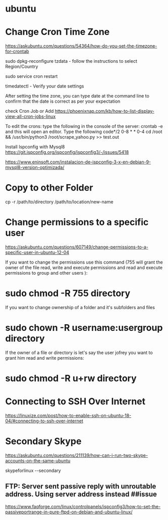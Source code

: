# ubuntu

# Change Cron Time Zone
https://askubuntu.com/questions/54364/how-do-you-set-the-timezone-for-crontab

sudo dpkg-reconfigure tzdata - follow the instructions to select Region/Country

sudo service cron restart

timedatectl - Verify your date settings

After setting the time zone, you can type date at the command line to confirm that the date is correct as per your expectation

check Cron Job or Add 
https://phoenixnap.com/kb/how-to-list-display-view-all-cron-jobs-linux
 
To edit the crons: type the following in the console of the server:
crontab -e
and this will open an editor. Type the following code*/2 0-8 * * 0-4 cd /root && /usr/bin/python3 /root/scrape_yahoo.py >> test.out


Install Ispconfig with Mysql8
https://git.ispconfig.org/ispconfig/ispconfig3/-/issues/5418

https://www.eninsoft.com/instalacion-de-ispconfig-3-x-en-debian-9-mysql8-version-optimizada/


# Copy to other Folder
cp -r /path/to/directory /path/to/location/new-name

# Change permissions to a specific user  
https://askubuntu.com/questions/607149/change-permissions-to-a-specific-user-in-ubuntu-12-04

 If you want to change the permissions use this command (755 will grant the owner of the file read, write and execute permissions and read and execute permissions to group and other users ):
 
   # sudo chmod -R 755 directory 
   
 If you want to change ownership of a folder and it's subfolders and files

   # sudo chown -R username:usergroup directory
   
 If the owner of a file or directory is let's say the user jofrey you want to grant him read and write permissions:

   # sudo chmod -R u+rw directory
   
# Connecting to SSH Over Internet
https://linuxize.com/post/how-to-enable-ssh-on-ubuntu-18-04/#connecting-to-ssh-over-internet

# Secondary Skype
https://askubuntu.com/questions/211139/how-can-i-run-two-skype-accounts-on-the-same-ubuntu

skypeforlinux --secondary

## FTP: Server sent passive reply with unroutable address. Using server address instead ##issue
https://www.faqforge.com/linux/controlpanels/ispconfig3/how-to-set-the-passiveportrange-in-pure-ftpd-on-debian-and-ubuntu-linux/
